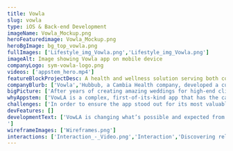 ```yaml
---
title: Vowla
slug: vowla
type: iOS & Back-end Development
imageName: Vowla_Mockup.png
heroFeaturedimage: Vowla_Mockup.png
heroBgImage: bg_top_vowla.png
fullImages: ['Lifestyle_img_Vowla.png','Lifestyle_img_Vowla.png']
imageAlt: Image showing Vowla app on mobile device
companyLogo: sym-vowla-logo.png
videos: ['appstem_hero.mp4']
featureBlockProjectDesc: A health and wellness solution serving both companies and individuals, hubbub encourages better fitness by rewarding employees for consistently participating in a variety of healthy activities.
companyBlurb: ['Vowla','Hubbub, a Cambia Health company, developed a customizable corporate wellness program that seamlessly uses technology, activity trackers, targeted incentives and game mechanics to turn things we all need to be doing—like drinking more water or taking the stairs—into motivating challenges that help people achieve a healthier lifestyle. Their app aims to improve employee wellness while employers benefit from healthier and happier employees.']
bigPicture: ['After years of creating amazing weddings for high-end clients, VowLA had perfected the ultimate “wedding planner blueprint”. Then, the company’s CEO, Jenny Chang, had a game-changing idea to scale the business by creating a marketplace where people could plan their own high end weddings using VowLA’s trusted vendor network.The idea for the app was born.','Many wedding planning apps are available, but only VowLA offers a unique “marketplace” approach to “matching” people with the right wedding planners and vendors based on individual tastes and budgets. The app works by giving users access to curated database of wedding vendors that have a known style and budget as they have been contributing to VowLA’s trusted vendor community for years. This difference needed to ring loud and clear in a crowded app marketplace and reach the right audience. VowLA’s users typically spend well above the industry average, which was $35,329 in 2016. The “joy” of planning one’s own wedding was also a big factor. The app would need to be made for planner heaven.']
whyAppstem: ['VowLA is a complex, first-of-its-kind app that has the capacity to match users with vendors based on timing and need. Building it required thinking outside of the box. Appstem was chosen for its entrepreneurial approach and willingness to take risks. It was possible to mitigate these risks by starting with a deep understanding of the business and performance metrics. To do this, Appstem began with what success looks based on metrics for VowLA’s existing business.  Appstem worked closely with the team at VowLA to break-down each step of the planning process with a cohesive flow. Every feature of the app was required to fit into this flow framework to ensure productive and seemingly intuitive planning for users. The entire team, from designers, engineers, product managers to VowLA’s CEO, made decisions based on the end goal - a journey that tied in every last planning detail in the right place.','Strong branding was essential given VowLA’s existing business and the crowded wedding app market. Appstem was able to draw on its experience representing many well-known brands such as Tesla and Enterprise.']
challenges: ['In order to ensure the app stood out for its most valuable differences, Appstem took a look at how VowLA’s existing clientele approached specific problems, such as creating an accurate wedding budget, working back from the big day on a timeline, and the hardest part to get right - choosing the right style and vendors.','The app is unique in that it serves as a tastemaker - enabling planners to explore their own style preferences in a more productive way with real vendors that reflect their existing personal styles. In order to make this real, Apptem worked very carefully in creating onboarding style surveys.','Designing a clean, intuitive UI and user experience was critical for the wedding timeline to flow enabling users to build on the work they were doing in the app over a relatively long period of time. It was equally important to design the marketplace in a way that met performance expectations ensuring that vendors would be able to maximize their work hours through the app, while meeting timing requirements for individual planners.']
devFeatures: []
developmentText: ['VowLA is changing what’s possible and expected from a wedding app. The app is the first of its kind to act as a tastemaker, with the capacity to be the “Houzz for Wedding apps.” 
']
wireframeImages: ['Wireframes.png']
interactions: ['Interaction_-_Video.png','Interaction','Discovering relevant challenges on the hubbub platform is as easy as taking a 5-minute quiz. By answering the hubbub360 players are given a curated set of challenges to help them achieve their wellness goals.']
---
```


